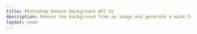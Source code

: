 ```yaml
---
title: Photoshop Remove Background API V2
description: Remove the background from an image and generate a mask from an image.
layout: none
---
```


<RedoclyAPIBlock src="/firefly-services/docs/photoshop_remove_backgroundV2.json" width="600px" disableSidebar hideTryItPanel scrollYOffset={64} generateCodeSamples="languages: [{lang: 'curl'}]" />
